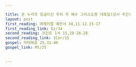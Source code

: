```yaml
---

title: 온 누리의 임금이신 우리 주 예수 그리스도왕 대축일(성서 주간)
layout: post 
first_reading: 에제키엘 예언서 34,11-12.15-17
first_reading_link: Ez/34
second_reading: 코린토 1서 15,20-26.28 
second_reading_link: 1Cor/15
gospel: 마태복음 25,31-46
gospel_link: Mt/25
 

---
```


